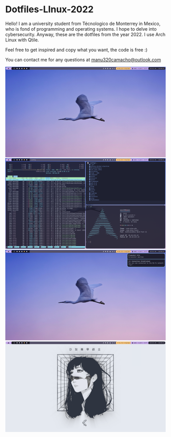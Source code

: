 # Dotfiles-LInux-2022
Hello!
I am a university student from Técnologico de Monterrey in Mexico, who is fond of programming and operating systems.
I hope to delve into cybersecurity. Anyway, these are the dotfiles from the year 2022. I use Arch Linux with Qtile.

Feel free to get inspired and copy what you want, the code is free :)

You can contact me for any questions at manu320camacho@outlook.com

![alt text](https://github.com/Manuel-Camacho-Padilla/Dotfiles-LInux-2022/blob/master/fondo1.png)
![alt text](https://github.com/Manuel-Camacho-Padilla/Dotfiles-LInux-2022/blob/master/fondo2.png)
![alt text](https://github.com/Manuel-Camacho-Padilla/Dotfiles-LInux-2022/blob/master/fondo3.png)
![alt text](https://github.com/Manuel-Camacho-Padilla/Dotfiles-LInux-2022/blob/master/fondo4.png)
